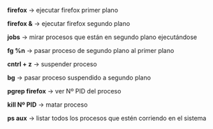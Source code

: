 **firefox** -> ejecutar firefox primer plano

**firefox &** -> ejecutar firefox segundo plano

**jobs** -> mirar procesos que están en segundo plano ejecutándose

**fg %n** -> pasar proceso de segundo plano al primer plano

**cntrl + z** -> suspender proceso

**bg** -> pasar proceso suspendido a segundo plano

**pgrep firefox** -> ver Nº PID del proceso

**kill Nº PID** -> matar proceso

**ps aux** -> listar todos los procesos que estén corriendo en el sistema
